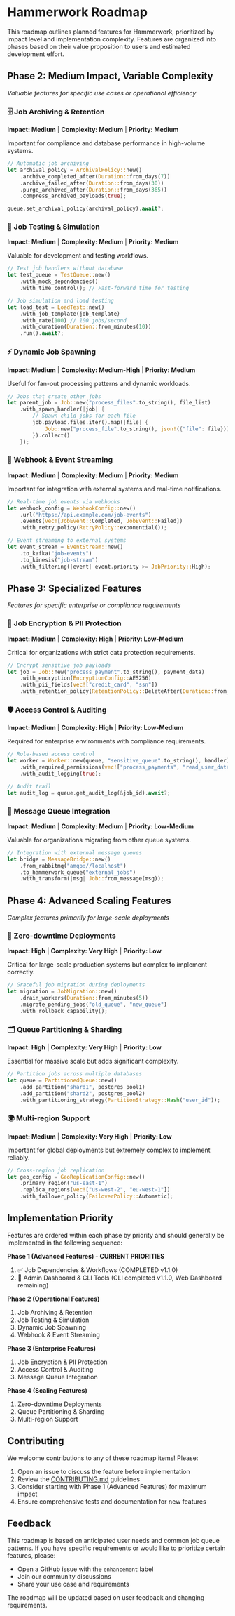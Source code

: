 # Hammerwork Roadmap

This roadmap outlines planned features for Hammerwork, prioritized by impact level and implementation complexity. Features are organized into phases based on their value proposition to users and estimated development effort.

## Phase 2: Medium Impact, Variable Complexity
*Valuable features for specific use cases or operational efficiency*

### 🗄️ Job Archiving & Retention
**Impact: Medium** | **Complexity: Medium** | **Priority: Medium**

Important for compliance and database performance in high-volume systems.

```rust
// Automatic job archiving
let archival_policy = ArchivalPolicy::new()
    .archive_completed_after(Duration::from_days(7))
    .archive_failed_after(Duration::from_days(30))
    .purge_archived_after(Duration::from_days(365))
    .compress_archived_payloads(true);

queue.set_archival_policy(archival_policy).await?;
```

### 🔧 Job Testing & Simulation
**Impact: Medium** | **Complexity: Medium** | **Priority: Medium**

Valuable for development and testing workflows.

```rust
// Test job handlers without database
let test_queue = TestQueue::new()
    .with_mock_dependencies()
    .with_time_control(); // Fast-forward time for testing

// Job simulation and load testing
let load_test = LoadTest::new()
    .with_job_template(job_template)
    .with_rate(100) // 100 jobs/second
    .with_duration(Duration::from_minutes(10))
    .run().await?;
```

### ⚡ Dynamic Job Spawning
**Impact: Medium** | **Complexity: Medium-High** | **Priority: Medium**

Useful for fan-out processing patterns and dynamic workloads.

```rust
// Jobs that create other jobs
let parent_job = Job::new("process_files".to_string(), file_list)
    .with_spawn_handler(|job| {
        // Spawn child jobs for each file
        job.payload.files.iter().map(|file| {
            Job::new("process_file".to_string(), json!({"file": file}))
        }).collect()
    });
```

### 🔌 Webhook & Event Streaming
**Impact: Medium** | **Complexity: Medium** | **Priority: Medium**

Important for integration with external systems and real-time notifications.

```rust
// Real-time job events via webhooks
let webhook_config = WebhookConfig::new()
    .url("https://api.example.com/job-events")
    .events(vec![JobEvent::Completed, JobEvent::Failed])
    .with_retry_policy(RetryPolicy::exponential());

// Event streaming to external systems
let event_stream = EventStream::new()
    .to_kafka("job-events")
    .to_kinesis("job-stream")
    .with_filtering(|event| event.priority >= JobPriority::High);
```

## Phase 3: Specialized Features
*Features for specific enterprise or compliance requirements*

### 🔐 Job Encryption & PII Protection
**Impact: Medium** | **Complexity: High** | **Priority: Low-Medium**

Critical for organizations with strict data protection requirements.

```rust
// Encrypt sensitive job payloads
let job = Job::new("process_payment".to_string(), payment_data)
    .with_encryption(EncryptionConfig::AES256)
    .with_pii_fields(vec!["credit_card", "ssn"])
    .with_retention_policy(RetentionPolicy::DeleteAfter(Duration::from_days(7)));
```

### 🛡️ Access Control & Auditing
**Impact: Medium** | **Complexity: High** | **Priority: Low-Medium**

Required for enterprise environments with compliance requirements.

```rust
// Role-based access control
let worker = Worker::new(queue, "sensitive_queue".to_string(), handler)
    .with_required_permissions(vec!["process_payments", "read_user_data"])
    .with_audit_logging(true);

// Audit trail
let audit_log = queue.get_audit_log(&job_id).await?;
```

### 🔗 Message Queue Integration
**Impact: Medium** | **Complexity: Medium** | **Priority: Low-Medium**

Valuable for organizations migrating from other queue systems.

```rust
// Integration with external message queues
let bridge = MessageBridge::new()
    .from_rabbitmq("amqp://localhost")
    .to_hammerwork_queue("external_jobs")
    .with_transform(|msg| Job::from_message(msg));
```

## Phase 4: Advanced Scaling Features
*Complex features primarily for large-scale deployments*

### 🚀 Zero-downtime Deployments
**Impact: High** | **Complexity: Very High** | **Priority: Low**

Critical for large-scale production systems but complex to implement correctly.

```rust
// Graceful job migration during deployments
let migration = JobMigration::new()
    .drain_workers(Duration::from_minutes(5))
    .migrate_pending_jobs("old_queue", "new_queue")
    .with_rollback_capability();
```

### 🗂️ Queue Partitioning & Sharding
**Impact: High** | **Complexity: Very High** | **Priority: Low**

Essential for massive scale but adds significant complexity.

```rust
// Partition jobs across multiple databases
let queue = PartitionedQueue::new()
    .add_partition("shard1", postgres_pool1)
    .add_partition("shard2", postgres_pool2)
    .with_partitioning_strategy(PartitionStrategy::Hash("user_id"));
```

### 🌍 Multi-region Support
**Impact: Medium** | **Complexity: Very High** | **Priority: Low**

Important for global deployments but extremely complex to implement reliably.

```rust
// Cross-region job replication
let geo_config = GeoReplicationConfig::new()
    .primary_region("us-east-1")
    .replica_regions(vec!["us-west-2", "eu-west-1"])
    .with_failover_policy(FailoverPolicy::Automatic);
```

## Implementation Priority

Features are ordered within each phase by priority and should generally be implemented in the following sequence:

**Phase 1 (Advanced Features) - CURRENT PRIORITIES**
1. ✅ Job Dependencies & Workflows (COMPLETED v1.1.0)
2. 🚧 Admin Dashboard & CLI Tools (CLI completed v1.1.0, Web Dashboard remaining)

**Phase 2 (Operational Features)**
1. Job Archiving & Retention
2. Job Testing & Simulation
3. Dynamic Job Spawning
4. Webhook & Event Streaming

**Phase 3 (Enterprise Features)**
1. Job Encryption & PII Protection
2. Access Control & Auditing
3. Message Queue Integration

**Phase 4 (Scaling Features)**
1. Zero-downtime Deployments
2. Queue Partitioning & Sharding
3. Multi-region Support

## Contributing

We welcome contributions to any of these roadmap items! Please:

1. Open an issue to discuss the feature before implementation
2. Review the [CONTRIBUTING.md](CONTRIBUTING.md) guidelines
3. Consider starting with Phase 1 (Advanced Features) for maximum impact
4. Ensure comprehensive tests and documentation for new features

## Feedback

This roadmap is based on anticipated user needs and common job queue patterns. If you have specific requirements or would like to prioritize certain features, please:

- Open a GitHub issue with the `enhancement` label
- Join our community discussions
- Share your use case and requirements

The roadmap will be updated based on user feedback and changing requirements.
